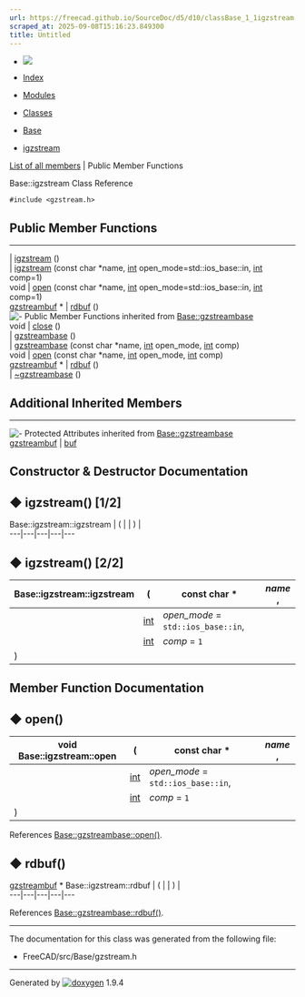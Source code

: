 ```yaml
---
url: https://freecad.github.io/SourceDoc/d5/d10/classBase_1_1igzstream.html
scraped_at: 2025-09-08T15:16:23.849300
title: Untitled
---
```


  * [ ![](https://www.freecad.org/svg/logo-freecad.svg) ](https://freecadweb.org "FreeCAD")
  * [Index](../../index.html "Index")
  * [Modules](../../modules.html "Modules list")
  * [Classes](../../annotated.html "Annotated list")

  * [Base](../../db/d07/namespaceBase.html)
  * [igzstream](../../d5/d10/classBase_1_1igzstream.html)

[List of all members](../../dd/d0d/classBase_1_1igzstream-members.html) | Public Member Functions

Base::igzstream Class Reference

`#include <gzstream.h>`

##  Public Member Functions  
  
---  
|
[igzstream](../../d5/d10/classBase_1_1igzstream.html#a58304eb16692f28fba328fe29d4103df)
()  
|
[igzstream](../../d5/d10/classBase_1_1igzstream.html#a70e8c940c2b4e981bef6262f98576444)
(const char *name, [int](../../d1/da0/classint.html)
open_mode=std::ios_base::in, [int](../../d1/da0/classint.html) comp=1)  
void | [open](../../d5/d10/classBase_1_1igzstream.html#a7b902e5d2f04c525aa7cc063524af403) (const char *name, [int](../../d1/da0/classint.html) open_mode=std::ios_base::in, [int](../../d1/da0/classint.html) comp=1)  
[gzstreambuf](../../da/d9e/classBase_1_1gzstreambuf.html) * | [rdbuf](../../d5/d10/classBase_1_1igzstream.html#a625a9d9e0b7279e06a6ada7643696340) ()  
![-](../../closed.png) Public Member Functions inherited from
[Base::gzstreambase](../../d9/d2d/classBase_1_1gzstreambase.html)  
void | [close](../../d9/d2d/classBase_1_1gzstreambase.html#a07b8a8f032bc28eeecb025af7a02903d) ()  
|
[gzstreambase](../../d9/d2d/classBase_1_1gzstreambase.html#ad96cb490d6ddaa14816ca41aa7b2f099)
()  
|
[gzstreambase](../../d9/d2d/classBase_1_1gzstreambase.html#ae772d6f036d3a853d5e5d661e4805083)
(const char *name, [int](../../d1/da0/classint.html) open_mode,
[int](../../d1/da0/classint.html) comp)  
void | [open](../../d9/d2d/classBase_1_1gzstreambase.html#af1fee6beb6b444438dde08bb79a3c0b7) (const char *name, [int](../../d1/da0/classint.html) open_mode, [int](../../d1/da0/classint.html) comp)  
[gzstreambuf](../../da/d9e/classBase_1_1gzstreambuf.html) * | [rdbuf](../../d9/d2d/classBase_1_1gzstreambase.html#a41aafb1c9ba0f9d951e6a86ee357570a) ()  
|
[~gzstreambase](../../d9/d2d/classBase_1_1gzstreambase.html#a798cf251e60562d556a69985a289e7c3)
()  
  
##  Additional Inherited Members  
  
---  
![-](../../closed.png) Protected Attributes inherited from
[Base::gzstreambase](../../d9/d2d/classBase_1_1gzstreambase.html)  
[gzstreambuf](../../da/d9e/classBase_1_1gzstreambuf.html) | [buf](../../d9/d2d/classBase_1_1gzstreambase.html#ab838b539514d05ccb2e0500d80f5c71e)  
  
## Constructor & Destructor Documentation

## ◆ igzstream() [1/2]

Base::igzstream::igzstream  | ( | | ) |   
---|---|---|---|---  
  
## ◆ igzstream() [2/2]

Base::igzstream::igzstream  | ( | const char *  | _name_ ,   
---|---|---|---  
|  | [int](../../d1/da0/classint.html) | _open_mode_ = `std::ios_base::in`,   
|  | [int](../../d1/da0/classint.html) | _comp_ = `1`  
| ) | |   
  
## Member Function Documentation

## ◆ open()

void Base::igzstream::open  | ( | const char *  | _name_ ,   
---|---|---|---  
|  | [int](../../d1/da0/classint.html) | _open_mode_ = `std::ios_base::in`,   
|  | [int](../../d1/da0/classint.html) | _comp_ = `1`  
| ) | |   
  
References
[Base::gzstreambase::open()](../../d9/d2d/classBase_1_1gzstreambase.html#af1fee6beb6b444438dde08bb79a3c0b7).

## ◆ rdbuf()

[gzstreambuf](../../da/d9e/classBase_1_1gzstreambuf.html) * Base::igzstream::rdbuf  | ( | | ) |   
---|---|---|---|---  
  
References
[Base::gzstreambase::rdbuf()](../../d9/d2d/classBase_1_1gzstreambase.html#a41aafb1c9ba0f9d951e6a86ee357570a).

* * *

The documentation for this class was generated from the following file:

  * FreeCAD/src/Base/gzstream.h

* * *

Generated by
[![doxygen](../../doxygen.svg)](https://www.doxygen.org/index.html) 1.9.4

